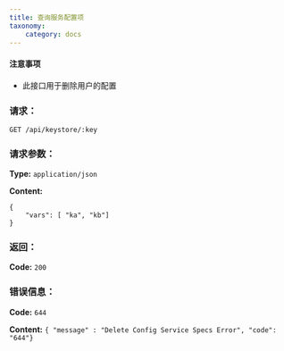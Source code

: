 ```yaml
---
title: 查询服务配置项
taxonomy:
    category: docs
---
```


#### 注意事项

- 此接口用于删除用户的配置

### 请求：

    GET /api/keystore/:key

### 请求参数：
	
**Type:** `application/json`

**Content:**

```
{
    "vars": [ "ka", "kb"]
}

```

### 返回：

**Code:** `200`

### 错误信息：

**Code:** `644`

**Content:** `{ "message" : "Delete Config Service Specs Error", "code": "644"}`